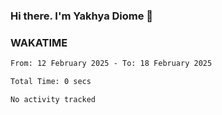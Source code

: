 ### Hi there. I'm Yakhya Diome 👋

### WAKATIME
<!--START_SECTION:waka-->

```txt
From: 12 February 2025 - To: 18 February 2025

Total Time: 0 secs

No activity tracked
```

<!--END_SECTION:waka-->

